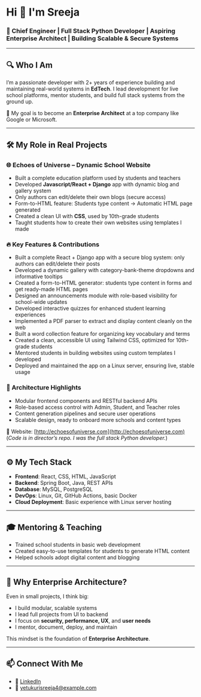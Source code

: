 <!--## Hi there 👋 -->

<!--
**Sreeja-Yetukuri/Sreeja-Yetukuri** is a ✨ _special_ ✨ repository because its `README.md` (this file) appears on your GitHub profile.

Here are some ideas to get you started:

- 🔭 I’m currently working on ...
- 🌱 I’m currently learning ...
- 👯 I’m looking to collaborate on ...
- 🤔 I’m looking for help with ...
- 💬 Ask me about ...
- 📫 How to reach me: ...
- 😄 Pronouns: ...
- ⚡ Fun fact: ...
-->
# Hi 👋 I'm Sreeja

### 🚀 Chief Engineer | Full Stack Python Developer | Aspiring Enterprise Architect | Building Scalable & Secure Systems

---

## 🔍 Who I Am

I’m a passionate developer with 2+ years of experience building and maintaining real-world systems in **EdTech**. I lead development for live school platforms, mentor students, and build full stack systems from the ground up.

🎯 My goal is to become an **Enterprise Architect** at a top company like Google or Microsoft.

---

## 🛠️ My Role in Real Projects

### 🌐 Echoes of Universe – Dynamic School Website

- Built a complete education platform used by students and teachers
- Developed **Javascript/React + Django** app with dynamic blog and gallery system
- Only authors can edit/delete their own blogs (secure access)
- Form-to-HTML feature: Students type content → Automatic HTML page generated
- Created a clean UI with **CSS**, used by 10th-grade students
- Taught students how to create their own websites using templates I made

  
### 🔥 Key Features & Contributions

- Built a complete React + Django app with a secure blog system: only authors can edit/delete their posts
- Developed a dynamic gallery with category-bank-theme dropdowns and informative tooltips
- Created a form-to-HTML generator: students type content in forms and get ready-made HTML pages
- Designed an announcements module with role-based visibility for school-wide updates
- Developed interactive quizzes for enhanced student learning experiences
- Implemented a PDF parser to extract and display content cleanly on the web
- Built a word collection feature for organizing key vocabulary and terms
- Created a clean, accessible UI using Tailwind CSS, optimized for 10th-grade students
- Mentored students in building websites using custom templates I developed
- Deployed and maintained the app on a Linux server, ensuring live, stable usage

### 🧱 Architecture Highlights

- Modular frontend components and RESTful backend APIs
- Role-based access control with Admin, Student, and Teacher roles
- Content generation pipelines and secure user operations
- Scalable design, ready to onboard more schools and content types


🔗 Website: [http://echoesofuniverse.com](http://echoesofuniverse.com)  
(*Code is in director’s repo. I was the full stack Python developer.*)

---

## ⚙️ My Tech Stack

- **Frontend**: React, CSS, HTML, JavaScript  
- **Backend**: Spring Boot, Java, REST APIs  
- **Database**: MySQL, PostgreSQL  
- **DevOps**: Linux, Git, GitHub Actions, basic Docker  
- **Cloud Deployment**: Basic experience with Linux server hosting

---

## 🎓 Mentoring & Teaching

- Trained school students in basic web development  
- Created easy-to-use templates for students to generate HTML content  
- Helped schools adopt digital content and blogging

---

## 🧱 Why Enterprise Architecture?

Even in small projects, I think big:

- I build modular, scalable systems  
- I lead full projects from UI to backend  
- I focus on **security, performance, UX**, and **user needs**  
- I mentor, document, deploy, and maintain

This mindset is the foundation of **Enterprise Architecture**.

---



## 📫 Connect With Me

- 🔗 [LinkedIn](https://www.linkedin.com/in/sreejayetukuri/)
- 📧 yetukurisreeja4@example.com 

